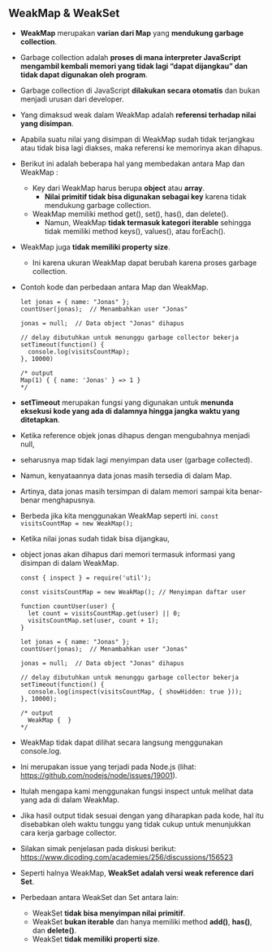## WeakMap & WeakSet

- **WeakMap** merupakan **varian dari Map** yang **mendukung garbage collection**.
- Garbage collection adalah **proses di mana interpreter JavaScript mengambil kembali memori yang tidak lagi “dapat dijangkau” dan tidak dapat digunakan oleh program**.
- Garbage collection di JavaScript **dilakukan secara otomatis** dan bukan menjadi urusan dari developer.
- Yang dimaksud weak dalam WeakMap adalah **referensi terhadap nilai yang disimpan**.
- Apabila suatu nilai yang disimpan di WeakMap sudah tidak terjangkau atau tidak bisa lagi diakses, maka referensi ke memorinya akan dihapus.
- Berikut ini adalah beberapa hal yang membedakan antara Map dan WeakMap :
  - Key dari WeakMap harus berupa **object** atau **array**.
    - **Nilai primitif tidak bisa digunakan sebagai key** karena tidak mendukung garbage collection.
  - WeakMap memiliki method get(), set(), has(), dan delete().
    - Namun, WeakMap **tidak termasuk kategori iterable** sehingga tidak memiliki method keys(), values(), atau forEach().
- WeakMap juga **tidak memiliki property size**.
  - Ini karena ukuran WeakMap dapat berubah karena proses garbage collection.
- Contoh kode dan perbedaan antara Map dan WeakMap.

  ```
  let jonas = { name: "Jonas" };
  countUser(jonas);  // Menambahkan user "Jonas"

  jonas = null;  // Data object "Jonas" dihapus

  // delay dibutuhkan untuk menunggu garbage collector bekerja
  setTimeout(function() {
    console.log(visitsCountMap);
  }, 10000)

  /* output
  Map(1) { { name: 'Jonas' } => 1 }
  */
  ```

- **setTimeout** merupakan fungsi yang digunakan untuk **menunda eksekusi kode yang ada di dalamnya hingga jangka waktu yang ditetapkan**.
- Ketika reference objek jonas dihapus dengan mengubahnya menjadi null,
- seharusnya map tidak lagi menyimpan data user (garbage collected).
- Namun, kenyataannya data jonas masih tersedia di dalam Map.
- Artinya, data jonas masih tersimpan di dalam memori sampai kita benar-benar menghapusnya.
- Berbeda jika kita menggunakan WeakMap seperti ini.
  `const visitsCountMap = new WeakMap();`
- Ketika nilai jonas sudah tidak bisa dijangkau,
- object jonas akan dihapus dari memori termasuk informasi yang disimpan di dalam WeakMap.

  ```
  const { inspect } = require('util');

  const visitsCountMap = new WeakMap(); // Menyimpan daftar user

  function countUser(user) {
    let count = visitsCountMap.get(user) || 0;
    visitsCountMap.set(user, count + 1);
  }

  let jonas = { name: "Jonas" };
  countUser(jonas);  // Menambahkan user "Jonas"

  jonas = null;  // Data object "Jonas" dihapus

  // delay dibutuhkan untuk menunggu garbage collector bekerja
  setTimeout(function() {
    console.log(inspect(visitsCountMap, { showHidden: true }));
  }, 10000);

  /* output
    WeakMap {  }
  */
  ```
- WeakMap tidak dapat dilihat secara langsung menggunakan console.log. 
- Ini merupakan issue yang terjadi pada Node.js (lihat: https://github.com/nodejs/node/issues/19001). 
- Itulah mengapa kami menggunakan fungsi inspect untuk melihat data yang ada di dalam WeakMap.
- Jika hasil output tidak sesuai dengan yang diharapkan pada kode, hal itu disebabkan oleh waktu tunggu yang tidak cukup untuk menunjukkan cara kerja garbage collector. 
- Silakan simak penjelasan pada diskusi berikut: https://www.dicoding.com/academies/256/discussions/156523

- Seperti halnya WeakMap, **WeakSet adalah versi weak reference dari Set**. 
- Perbedaan antara WeakSet dan Set antara lain:
  - WeakSet **tidak bisa menyimpan nilai primitif**.
  - WeakSet **bukan iterable** dan hanya memiliki method **add()**, **has()**, dan **delete()**.
  - WeakSet **tidak memiliki properti size**.